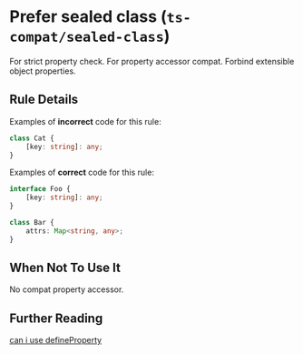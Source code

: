 # Prefer sealed class (`ts-compat/sealed-class`)

<!-- end auto-generated rule header -->

For strict property check. For property accessor compat. Forbind extensible object properties.

## Rule Details

Examples of **incorrect** code for this rule:

```ts
class Cat {
	[key: string]: any;
}
```

Examples of **correct** code for this rule:

```ts
interface Foo {
	[key: string]: any;
}

class Bar {
	attrs: Map<string, any>;
}
```

## When Not To Use It

No compat property accessor.

## Further Reading

[can i use defineProperty](https://caniuse.com/mdn-javascript_builtins_object_defineproperty)
